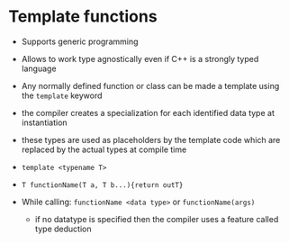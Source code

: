 # Template functions

- Supports generic programming
- Allows to work type agnostically even if C++ is a strongly typed language
- Any normally defined function or class can be made a template using the `template` keyword
- the compiler creates a specialization for each identified data type at instantiation
- these types are used as placeholders by the template code which are replaced by the actual types at compile time

- `template <typename T>`
- `T functionName(T a, T b...){return outT}`
- While calling: `functionName <data type>` or `functionName(args)`
	- if no datatype is specified then the compiler uses a feature called type deduction

